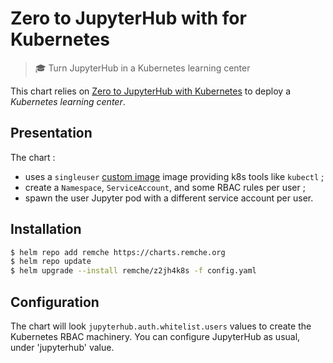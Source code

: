 # Zero to JupyterHub with for Kubernetes

> :mortar_board: Turn JupyterHub in a Kubernetes learning center

This chart relies on [Zero to JupyterHub with Kubernetes](https://github.com/jupyterhub/zero-to-jupyterhub-k8s) to deploy a *Kubernetes learning center*.

## Presentation

The chart : 
* uses a `singleuser` [custom image](https://github.com/jupyterhub/zero-to-jupyterhub-k8s) image providing k8s tools like `kubectl` ;
* create a `Namespace`, `ServiceAccount`, and some RBAC rules per user ;
* spawn the user Jupyter pod with a different service account per user.

## Installation

```bash
$ helm repo add remche https://charts.remche.org
$ helm repo update
$ helm upgrade --install remche/z2jh4k8s -f config.yaml
```

## Configuration

The chart will look `jupyterhub.auth.whitelist.users` values to create the Kubernetes RBAC machinery. You can configure JupyterHub as usual, under 'jupyterhub' value.

